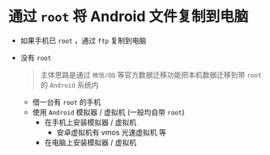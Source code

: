# 通过 `root` 将 Android 文件复制到电脑

-   如果手机已 `root` ，通过 `ftp` 复制到电脑

-   没有 `root`

    > 主体思路是通过 `微信/QQ` 等官方数据迁移功能把本机数据迁移到带 `root` 的 `Android` 系统内

    -   借一台有 `root` 的手机
    -   使用 `Android` 模拟器 / 虚拟机 (一般均自带 `root`)
        -   在手机上安装模拟器 / 虚拟机
            -   安卓虚拟机有 vmos 光速虚拟机 等
        -   在电脑上安装模拟器 / 虚拟机
